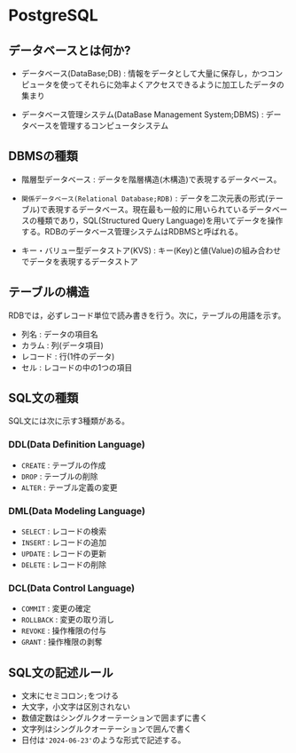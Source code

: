 # PostgreSQL

## データベースとは何か?

- データベース(DataBase;DB) : 情報をデータとして大量に保存し，かつコンピュータを使ってそれらに効率よくアクセスできるように加工したデータの集まり

- データベース管理システム(DataBase Management System;DBMS) : データベースを管理するコンピュータシステム

## DBMSの種類
- 階層型データベース : データを階層構造(木構造)で表現するデータベース。
- `関係データベース(Relational Database;RDB)` : データを二次元表の形式(テーブル)で表現するデータベース。現在最も一般的に用いられているデータベースの種類であり，SQL(Structured Query Language)を用いてデータを操作する。RDBのデータベース管理システムはRDBMSと呼ばれる。

- キー・バリュー型データストア(KVS) : キー(Key)と値(Value)の組み合わせでデータを表現するデータストア

## テーブルの構造
RDBでは，必ずレコード単位で読み書きを行う。次に，テーブルの用語を示す。
- 列名 : データの項目名
- カラム : 列(データ項目)
- レコード : 行(1件のデータ)
- セル : レコードの中の1つの項目

## SQL文の種類

SQL文には次に示す3種類がある。
### DDL(Data Definition Language)

- `CREATE` : テーブルの作成
- `DROP` : テーブルの削除
- `ALTER` : テーブル定義の変更

### DML(Data Modeling Language)

- `SELECT` : レコードの検索
- `INSERT` : レコードの追加
- `UPDATE` : レコードの更新
- `DELETE` : レコードの削除

### DCL(Data Control Language)

- `COMMIT` : 変更の確定 
- `ROLLBACK` : 変更の取り消し
- `REVOKE` : 操作権限の付与
- `GRANT` : 操作権限の剥奪

## SQL文の記述ルール

- 文末にセミコロン`;`をつける
- 大文字，小文字は区別されない
- 数値定数はシングルクオーテーションで囲まずに書く
- 文字列はシングルクオーテーションで囲んで書く
- 日付は`'2024-06-23'`のような形式で記述する。
